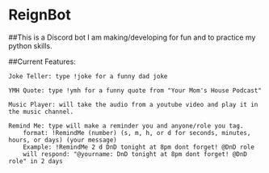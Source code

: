 # ReignBot
 
##This is a Discord bot I am making/developing for fun and to practice my python skills.

##Current Features:

    Joke Teller: type !joke for a funny dad joke

    YMH Quote: type !ymh for a funny quote from "Your Mom's House Podcast"

    Music Player: will take the audio from a youtube video and play it in the music channel.

    Remind Me: type will make a reminder you and anyone/role you tag.
        format: !RemindMe (number) (s, m, h, or d for seconds, minutes, hours, or days) (your message)
        Example: !RemindMe 2 d DnD tonight at 8pm dont forget! @DnD role
        will respond: "@yourname: DnD tonight at 8pm dont forget! @DnD role" in 2 days
